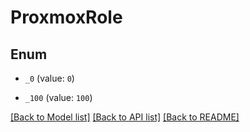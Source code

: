 # ProxmoxRole

## Enum


* `_0` (value: `0`)

* `_100` (value: `100`)


[[Back to Model list]](../README.md#documentation-for-models) [[Back to API list]](../README.md#documentation-for-api-endpoints) [[Back to README]](../README.md)


